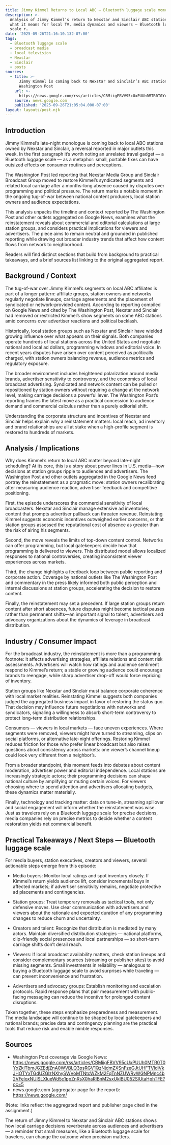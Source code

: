 ```yaml
---
title: Jimmy Kimmel Returns to Local ABC — Bluetooth luggage scale moment
description: >-
  Analysis of Jimmy Kimmel’s return to Nexstar and Sinclair ABC stations and
  what it means for local TV, media dynamics and viewers — Bluetooth luggage
  scale r…
date: '2025-09-26T21:16:10.132-07:00'
tags:
  - Bluetooth luggage scale
  - broadcast media
  - local television
  - Nexstar
  - Sinclair
  - posts
sources:
  - title: >-
      Jimmy Kimmel is coming back to Nexstar and Sinclair’s ABC stations - The
      Washington Post
    url: >-
      https://news.google.com/rss/articles/CBMiigFBVV95cUxPUUh0MTR0T0YxZklTbmJGZEdjZnA0WVBLQ3psRGV1QzNjdmZXSnFzeGJtUHFTVldlVkJHOTYxTGdUZGlzNXhySWVoMTNtcWZkM2FqTnNZUWRvWGNPMnc4b2VFeloxNUlSLXlueWd5c1ppZnRsX0haRlBnM2sxUklBU052SlUtaHphTFE?oc=5
    source: news.google.com
    published: '2025-09-26T21:05:04.000-07:00'
layout: layouts/post.njk
---
```


## Introduction

Jimmy Kimmel’s late-night monologue is coming back to local ABC stations owned by Nexstar and Sinclair, a reversal reported in major outlets this week. In the first paragraph it’s worth noting an unrelated travel gadget — a Bluetooth luggage scale — as a metaphor: small, portable fixes can have outsized effects on consumer routines and perceptions.

The Washington Post led reporting that Nexstar Media Group and Sinclair Broadcast Group moved to restore Kimmel’s syndicated segments and related local carriage after a months-long absence caused by disputes over programming and political pressure. The return marks a notable moment in the ongoing tug-of-war between national content producers, local station owners and audience expectations.

This analysis unpacks the timeline and context reported by The Washington Post and other outlets aggregated on Google News, examines what the reinstatement reveals about commercial and editorial calculations at large station groups, and considers practical implications for viewers and advertisers. The piece aims to remain neutral and grounded in published reporting while drawing out broader industry trends that affect how content flows from network to neighborhood.

Readers will find distinct sections that build from background to practical takeaways, and a brief sources list linking to the original aggregated report.

## Background / Context

The tug-of-war over Jimmy Kimmel’s segments on local ABC affiliates is part of a longer pattern: affiliate groups, station owners and networks regularly negotiate lineups, carriage agreements and the placement of syndicated or network-provided content. According to reporting compiled on Google News and cited by The Washington Post, Nexstar and Sinclair had removed or restricted Kimmel’s show segments on some ABC stations amid concerns over advertiser reactions and political backlash.

Historically, local station groups such as Nexstar and Sinclair have wielded growing influence over what appears on their signals. Both companies operate hundreds of local stations across the United States and negotiate national and local ad dollars, programming windows and editorial voice. In recent years disputes have arisen over content perceived as politically charged, with station owners balancing revenue, audience metrics and regulatory exposure.

The broader environment includes heightened polarization around media brands, advertiser sensitivity to controversy, and the economics of local broadcast advertising. Syndicated and network content can be pulled or repositioned by station owners without requiring a change at the network level, making carriage decisions a powerful lever. The Washington Post’s reporting frames the latest move as a practical concession to audience demand and commercial calculus rather than a purely editorial shift.

Understanding the corporate structure and incentives of Nexstar and Sinclair helps explain why a reinstatement matters: local reach, ad inventory and brand relationships are all at stake when a high-profile segment is restored to hundreds of markets.

## Analysis / Implications

Why does Kimmel’s return to local ABC matter beyond late-night scheduling? At its core, this is a story about power lines in U.S. media—how decisions at station groups ripple to audiences and advertisers. The Washington Post and other outlets aggregated in the Google News feed portray the reinstatement as a pragmatic move: station owners recalibrating after measuring audience reaction, advertiser feedback and competitive positioning.

First, the episode underscores the commercial sensitivity of local broadcasters. Nexstar and Sinclair manage extensive ad inventories; content that prompts advertiser pullback can threaten revenue. Reinstating Kimmel suggests economic incentives outweighed earlier concerns, or that station groups assessed the reputational cost of absence as greater than the risk of airing his segments.

Second, the move reveals the limits of top-down content control. Networks can offer programming, but local gatekeepers decide how that programming is delivered to viewers. This distributed model allows localized responses to national controversies, creating inconsistent viewer experiences across markets.

Third, the change highlights a feedback loop between public reporting and corporate action. Coverage by national outlets like The Washington Post and commentary in the press likely informed both public perception and internal discussions at station groups, accelerating the decision to restore content.

Finally, the reinstatement may set a precedent. If large station groups return content after short absences, future disputes might become tactical pauses rather than permanent shifts—an important signal to talent, advertisers and advocacy organizations about the dynamics of leverage in broadcast distribution.

## Industry / Consumer Impact

For the broadcast industry, the reinstatement is more than a programming footnote: it affects advertising strategies, affiliate relations and content risk assessments. Advertisers will watch how ratings and audience sentiment respond to Kimmel’s return; a stable or growing audience could encourage brands to reengage, while sharp advertiser drop-off would force repricing of inventory.

Station groups like Nexstar and Sinclair must balance corporate coherence with local market realities. Reinstating Kimmel suggests both companies judged the aggregated business impact in favor of restoring the status quo. That decision may influence future negotiations with networks and syndicators, signaling a willingness to absorb short-term controversy to protect long-term distribution relationships.

Consumers — viewers in local markets — face uneven experiences. Where segments were removed, viewers might have turned to streaming, clips on social platforms, or alternative late-night offerings. Restoring Kimmel reduces friction for those who prefer linear broadcast but also raises questions about consistency across markets: one viewer’s channel lineup could look very different from a neighbor’s.

From a broader standpoint, this moment feeds into debates about content moderation, advertiser power and editorial independence. Local stations are increasingly strategic actors; their programming decisions can shape national culture by amplifying or muting certain voices. For viewers choosing where to spend attention and advertisers allocating budgets, these dynamics matter materially.

Finally, technology and tracking matter: data on tune-in, streaming spillover and social engagement will inform whether the reinstatement was wise. Just as travelers rely on a Bluetooth luggage scale for precise decisions, media companies rely on precise metrics to decide whether a content restoration yields net commercial benefit.

## Practical Takeaways / Next Steps — Bluetooth luggage scale

For media buyers, station executives, creators and viewers, several actionable steps emerge from this episode:

- Media buyers: Monitor local ratings and spot inventory closely. If Kimmel’s return yields audience lift, consider incremental buys in affected markets; if advertiser sensitivity remains, negotiate protective ad placements and contingencies.

- Station groups: Treat temporary removals as tactical tools, not only defensive moves. Use clear communication with advertisers and viewers about the rationale and expected duration of any programming changes to reduce churn and uncertainty.

- Creators and talent: Recognize that distribution is mediated by many actors. Maintain diversified distribution strategies — national platforms, clip-friendly social presences and local partnerships — so short-term carriage shifts don’t derail reach.

- Viewers: If local broadcast availability matters, check station lineups and consider complementary sources (streaming or publisher sites) to avoid missing segments. Small investments in reliability — analogous to buying a Bluetooth luggage scale to avoid surprises while traveling — can prevent inconvenience and frustration.

- Advertisers and advocacy groups: Establish monitoring and escalation protocols. Rapid response plans that pair measurement with public-facing messaging can reduce the incentive for prolonged content disruptions.

Taken together, these steps emphasize preparedness and measurement. The media landscape will continue to be shaped by local gatekeepers and national brands; precise data and contingency planning are the practical tools that reduce risk and enable nimble responses.

## Sources

- Washington Post coverage via Google News: https://news.google.com/rss/articles/CBMiigFBVV95cUxPUUh0MTR0T0YxZklTbmJGZEdjZnA0WVBLQ3psRGV1QzNjdmZXSnFzeGJtUHFTVldlVkJHOTYxTGdUZGlzNXhySWVoMTNtcWZkM2FqTnNZUWRvWGNPMnc4b2VFeloxNUlSLXlueWd5c1ppZnRsX0haRlBnM2sxUklBU052SlUtaHphTFE?oc=5
- news.google.com (aggregator page for the report): https://news.google.com/

(Note: links reflect the aggregated report and publisher page cited in the assignment.)

The return of Jimmy Kimmel to Nexstar and Sinclair ABC stations shows how local carriage decisions reverberate across audiences and advertisers — a reminder that small measures, like a Bluetooth luggage scale for travelers, can change the outcome when precision matters.
